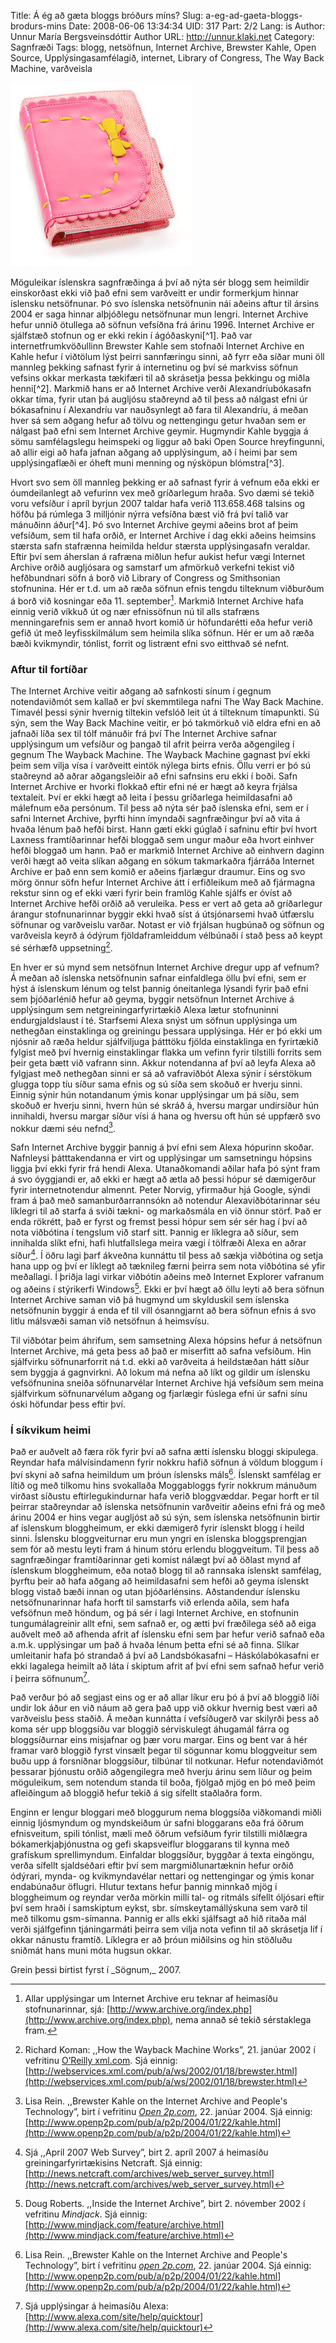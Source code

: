 Title: Á ég að gæta bloggs bróðurs míns?
Slug: a-eg-ad-gaeta-bloggs-brodurs-mins
Date: 2008-06-06 13:34:34
UID: 317
Part: 2/2
Lang: is
Author: Unnur María Bergsveinsdóttir
Author URL: http://unnur.klaki.net
Category: Sagnfræði
Tags: blogg, netsöfnun, Internet Archive, Brewster Kahle, Open Source, Upplýsingasamfélagið, internet, Library of Congress, The Way Back Machine, varðveisla

![Dagbók](blog-cliches-diary1.jpg)

Möguleikar íslenskra sagnfræðinga á því að nýta sér blogg sem heimildir einskorðast ekki við það efni sem varðveitt er undir formerkjum hinnar íslensku netsöfnunar. Þó svo íslenska netsöfnunin nái aðeins aftur til ársins 2004 er saga hinnar alþjóðlegu netsöfnunar mun lengri. Internet Archive hefur unnið ötullega að söfnun vefsíðna frá árinu 1996. Internet Archive er sjálfstæð stofnun og er ekki rekin í ágóðaskyni[^1].  Það var internetfrumkvöðullinn Brewster Kahle sem stofnaði Internet Archive en Kahle hefur í viðtölum lýst þeirri sannfæringu sinni, að fyrr eða síðar muni öll mannleg þekking safnast fyrir á internetinu og því sé markviss söfnun vefsins okkar merkasta tækifæri til að skrásetja þessa þekkingu og miðla henni[^2].  Markmið hans er að Internet Archive verði Alexandríubókasafn okkar tíma, fyrir utan þá augljósu staðreynd að til þess að nálgast efni úr bókasafninu í Alexandríu var nauðsynlegt að fara til Alexandríu, á meðan hver sá sem aðgang hefur að tölvu og nettengingu getur hvaðan sem er nálgast það efni sem Internet Archive geymir. Hugmyndir Kahle byggja á sömu samfélagslegu heimspeki og liggur að baki Open Source hreyfingunni, að allir eigi að hafa jafnan aðgang að upplýsingum, að í heimi þar sem upplýsingaflæði er óheft muni menning og nýsköpun blómstra[^3].

Hvort svo sem öll mannleg þekking er að safnast fyrir á vefnum eða ekki er óumdeilanlegt að vefurinn vex með gríðarlegum hraða. Svo dæmi sé tekið voru vefsíður í apríl byrjun 2007 taldar hafa verið 113.658.468 talsins og höfðu þá rúmlega 3 milljónir nýrra vefsíðna bæst við frá því talið var mánuðinn áður[^4].  Þó svo Internet Archive geymi aðeins brot af þeim vefsíðum, sem til hafa orðið, er Internet Archive í dag ekki aðeins heimsins stærsta safn stafrænna heimilda heldur stærsta upplýsingasafn veraldar. Eftir því sem áherslan á rafræna miðlun hefur aukist hefur vægi Internet Archive orðið augljósara og samstarf um afmörkuð verkefni tekist við hefðbundnari söfn á borð við Library of Congress og Smithsonian stofnunina. Hér er t.d. um að ræða söfnun efnis tengdu tilteknum viðburðum á borð við kosningar eða 11. september[^5].  Markmið Internet Archive hafa einnig verið víkkuð út og nær efnissöfnun nú til alls stafræns menningarefnis sem er annað hvort komið úr höfundarétti eða hefur verið gefið út með leyfisskilmálum sem heimila slíka söfnun. Hér er um að ræða bæði kvikmyndir, tónlist, forrit og listrænt efni svo eitthvað sé nefnt.

### Aftur til fortíðar

The Internet Archive veitir aðgang að safnkosti sínum í gegnum notendaviðmót sem kallað er því skemmtilega nafni The Way Back Machine. Tímavél þessi sýnir hvernig tiltekin vefslóð leit út á tilteknum tímapunkti. Sú sýn, sem the Way Back Machine veitir, er þó takmörkuð við eldra efni en að jafnaði líða sex til tólf mánuðir frá því The Internet Archive safnar upplýsingum um vefsíður og þangað til afrit þeirra verða aðgengileg í gegnum The Wayback Machine. The Wayback Machine gagnast því ekki þeim sem vilja vísa í varðveitt eintök nýlega birts efnis. Öllu verri er þó sú staðreynd að aðrar aðgangsleiðir að efni safnsins eru ekki í boði. Safn Internet Archive er hvorki flokkað eftir efni né er hægt að keyra frjálsa textaleit. Því er ekki hægt að leita í þessu gríðarlega heimildasafni að málefnum eða persónum. Til þess að nýta sér það íslenska efni, sem er í safni Internet Archive, þyrfti hinn ímyndaði sagnfræðingur því að vita á hvaða lénum það hefði birst. Hann gæti ekki gúglað í safninu eftir því hvort Laxness framtíðarinnar hefði bloggað sem ungur maður eða hvort einhver hefði bloggað um hann. Það er markmið Internet Archive að einhvern daginn verði hægt að veita slíkan aðgang en sökum takmarkaðra fjárráða Internet Archive er það enn sem komið er aðeins fjarlægur draumur. Eins og svo mörg önnur söfn hefur Internet Archive átt í erfiðleikum með að fjármagna rekstur sinn og ef ekki væri fyrir bein framlög Kahle sjálfs er óvíst að Internet Archive hefði orðið að veruleika. Þess er vert að geta að gríðarlegur árangur stofnunarinnar byggir ekki hvað síst á útsjónarsemi hvað útfærslu söfnunar og varðveislu varðar. Notast er við frjálsan hugbúnað og söfnun og varðveisla keyrð á ódýrum fjöldaframleiddum vélbúnaði í stað þess að keypt sé sérhæfð uppsetning[^6].

En hver er sú mynd sem netsöfnun Internet Archive dregur upp af vefnum? Á meðan að íslenska netsöfnunin safnar einfaldlega öllu því efni, sem er hýst á íslenskum lénum og telst þannig óneitanlega lýsandi fyrir það efni sem þjóðarlénið hefur að geyma, byggir netsöfnun Internet Archive á upplýsingum sem netgreiningarfyrirtækið Alexa lætur stofnuninni endurgjaldslaust í té. Starfsemi Alexa snýst um söfnun upplýsinga um nethegðan einstaklinga og greiningu þessara upplýsinga. Hér er þó ekki um njósnir að ræða heldur sjálfviljuga þátttöku fjölda einstaklinga en fyrirtækið fylgist með því hvernig einstaklingar flakka um vefinn fyrir tilstilli forrits sem þeir geta bætt við vafrann sinn. Akkur notendanna af því að leyfa Alexa að fylgjast með nethegðan sinni er sá að vafraviðbót Alexa sýnir í sérstökum glugga topp tíu síður sama efnis og sú síða sem skoðuð er hverju sinni. Einnig sýnir hún notandanum ýmis konar upplýsingar um þá síðu, sem skoðuð er hverju sinni, hvern hún sé skráð á, hversu margar undirsíður hún innihaldi, hversu margar síður vísi á hana og hversu oft hún sé uppfærð svo nokkur dæmi séu nefnd[^7].

Safn Internet Archive byggir þannig á því efni sem Alexa hópurinn skoðar. Nafnleysi þátttakendanna er virt og upplýsingar um samsetningu hópsins liggja því ekki fyrir frá hendi Alexa. Utanaðkomandi aðilar hafa þó sýnt fram á svo óyggjandi er, að ekki er hægt að ætla að þessi hópur sé dæmigerður fyrir internetnotendur almennt. Peter Norvig, yfirmaður hjá Google, sýndi fram á það með samanburðarrannsókn að notendur Alexaviðbótarinnar séu líklegri til að starfa á sviði tækni- og markaðsmála en við önnur störf. Það er enda rökrétt, það er fyrst og fremst þessi hópur sem sér sér hag í því að nota viðbótina í tengslum við starf sitt. Þannig er líklegra að síður, sem innihalda slíkt efni, hafi hlutfallslega meira vægi í tölfræði Alexa en aðrar síður[^8].  Í öðru lagi þarf ákveðna kunnáttu til þess að sækja viðbótina og setja hana upp og því er líklegt að tæknileg færni þeirra sem nota viðbótina sé yfir meðallagi. Í þriðja lagi virkar viðbótin aðeins með Internet Explorer vafranum og aðeins í stýrikerfi Windows[^9].  Ekki er því hægt að öllu leyti að bera söfnun Internet Archive saman við þá hugmynd um skylduskil sem íslenska netsöfnunin byggir á enda ef til vill ósanngjarnt að bera söfnun efnis á svo litlu málsvæði saman við netsöfnun á heimsvísu.

Til viðbótar þeim áhrifum, sem samsetning Alexa hópsins hefur á netsöfnun Internet Archive, má geta þess að það er miserfitt að safna vefsíðum. Hin sjálfvirku söfnunarforrit ná t.d. ekki að varðveita á heildstæðan hátt síður sem byggja á gagnvirkni. Að lokum má nefna að líkt og gildir um íslensku vefsöfnunina sneiða söfnunarvélar Internet Archive hjá vefsíðum sem meina sjálfvirkum söfnunarvélum aðgang og fjarlægir fúslega efni úr safni sínu óski höfundar þess eftir því.

### Í síkvikum heimi

Það er auðvelt að færa rök fyrir því að safna ætti íslensku bloggi skipulega. Reyndar hafa málvísindamenn fyrir nokkru hafið söfnun á völdum bloggum í því skyni að safna heimildum um þróun íslensks máls[^10]. Íslenskt samfélag er lítið og með tilkomu hins svokallaða Moggabloggs fyrir nokkrum mánuðum virðast síðustu eftirlegukindurnar hafa verið bloggvæddar. Þegar horft er til þeirrar staðreyndar að íslenska netsöfnunin varðveitir aðeins efni frá og með árinu 2004 er hins vegar augljóst að sú sýn, sem íslenska netsöfnunin birtir af íslenskum bloggheimum, er ekki dæmigerð fyrir íslenskt blogg í heild sinni. Íslensku bloggveiturnar eru mun yngri en íslenska bloggsprengjan sem fór að mestu leyti fram á hinum stóru erlendu bloggveitum. Til þess að sagnfræðingar framtíðarinnar geti komist nálægt því að öðlast mynd af íslenskum bloggheimum, eða notað blogg til að rannsaka íslenskt samfélag, þyrftu þeir að hafa aðgang að heimildasafni sem hefði að geyma íslenskt blogg vistað bæði innan og utan þjóðarlénsins. Aðstandendur íslensku netsöfnunarinnar hafa horft til samstarfs við erlenda aðila, sem hafa vefsöfnun með höndum, og þá sér í lagi Internet Archive, en stofnunin tungumálagreinir allt efni, sem safnað er, og ætti því fræðilega séð að eiga auðvelt með að afhenda afrit af íslensku efni sem þar hefur verið safnað eða a.m.k. upplýsingar um það á hvaða lénum þetta efni sé að finna. Slíkar umleitanir hafa þó strandað á því að Landsbókasafni – Háskólabókasafni er ekki lagalega heimilt að láta í skiptum afrit af því efni sem safnað hefur verið í þeirra söfnunum[^11].

Það verður þó að segjast eins og er að allar líkur eru þó á því að bloggið líði undir lok áður en við náum að gera það upp við okkur hvernig best væri að varðveislu þess staðið. Á meðan kunnátta í vefsíðugerð var skilyrði þess að koma sér upp bloggsíðu var bloggið sérviskulegt áhugamál fárra og bloggsíðurnar eins misjafnar og þær voru margar. Eins og bent var á hér framar varð bloggið fyrst vinsælt þegar til sögunnar komu bloggveitur sem buðu upp á forsniðnar bloggsíður, tilbúnar til notkunar. Hefur notendaviðmót þessarar þjónustu orðið aðgengilegra með hverju árinu sem líður og þeim möguleikum, sem notendum standa til boða, fjölgað mjög en þó með þeim afleiðingum að bloggið hefur tekið á sig sífellt staðlaðra form.

Enginn er lengur bloggari með bloggurum nema bloggsíða viðkomandi miðli einnig ljósmyndum og myndskeiðum úr safni bloggarans eða frá öðrum efnisveitum, spili tónlist, mæli með öðrum vefsíðum fyrir tilstilli miðlægra bókamerkjaþjónustna og gefi skapsveiflur bloggarans til kynna með grafískum sprellimyndum. Einfaldar bloggsíður, byggðar á texta eingöngu, verða sífellt sjaldséðari eftir því sem margmiðlunartæknin hefur orðið ódýrari, mynda- og kvikmyndavélar nettari og nettengingar og ýmis konar endabúnaður öflugri. Hlutur textans hefur þannig minnkað mjög í bloggheimum og reyndar verða mörkin milli tal- og ritmáls sífellt óljósari eftir því sem hraði í samskiptum eykst, sbr. símskeytamállýskuna sem varð til með tilkomu gsm-símanna. Þannig er alls ekki sjálfsagt að hið ritaða mál verði sjálfgefinn tjáningarmáti þeirra sem vilja nota vefinn til að skrásetja líf í okkar nánustu framtíð. Líklegra er að þróun miðilsins og hin stöðluðu sniðmát hans muni móta hugsun okkar.

<div class="blurb">
Grein þessi birtist fyrst í _Sögnum,_ 2007.
</div>


[^5]: Allar upplýsingar um Internet Archive eru teknar af heimasíðu stofnunarinnar, sjá: [http://www.archive.org/index.php](http://www.archive.org/index.php), nema annað sé tekið sérstaklega fram.

[^6]:  Richard Koman: ,,How the Wayback Machine Works”, 21. janúar 2002 í vefritinu [O’Reilly xml.com](http://www.oreillynet.com/xml/blog/). Sjá einnig: [http://webservices.xml.com/pub/a/ws/2002/01/18/brewster.html](http://webservices.xml.com/pub/a/ws/2002/01/18/brewster.html)

[^7]: Lisa Rein. ,,Brewster Kahle on the Internet Archive and People's Technology”, birt í vefritinu [_Open 2p.com_](http://openp2p.com/), 22. janúar 2004. Sjá einnig: [http://www.openp2p.com/pub/a/p2p/2004/01/22/kahle.html](http://www.openp2p.com/pub/a/p2p/2004/01/22/kahle.html)

[^8]: Sjá ,,April 2007 Web Survey”, birt 2. apríl 2007 á heimasíðu greiningarfyrirtækisins Netcraft. Sjá einnig: [http://news.netcraft.com/archives/web_server_survey.html](http://news.netcraft.com/archives/web_server_survey.html)

[^9]: Doug Roberts. ,,Inside the Internet Archive”, birt 2. nóvember 2002 í vefritinu _Mindjack_. Sjá einnig: [http://www.mindjack.com/feature/archive.html](http://www.mindjack.com/feature/archive.html)

[^10]: Lisa Rein. ,,Brewster Kahle on the Internet Archive and People's Technology”, birt í vefritinu [_open 2p.com_](//open2p.com), 22. janúar 2004. Sjá einnig: [http://www.openp2p.com/pub/a/p2p/2004/01/22/kahle.html](http://www.openp2p.com/pub/a/p2p/2004/01/22/kahle.html)

[^11]: Sjá upplýsingar á heimasíðu Alexa: [http://www.alexa.com/site/help/quicktour](http://www.alexa.com/site/help/quicktour)

[^12]: Tekið af [http://www.norvig.com/logs-alexa.html](http://www.norvig.com/logs-alexa.html) þann 22. febrúar 2007. Matt Cutts: ,,Estimating webmaster skew in Alexa metrics”, birt á [mattcutts.com](http://mattcutts.com) þann 7. mars 2007. Sjá einnig: [http://www.mattcutts.com/blog/estimating-webmaster-skew-in-alexa-metrics/](http://www.mattcutts.com/blog/estimating-webmaster-skew-in-alexa-metrics/)

[^13]: Upplýsingar teknar af heimasíðu Alexa 29. febrúar 2007: <a href="http://www.alexa.com/site/help?index=84"><span lang="IS">http://www.alexa.com/site/help?index=84

[^14]: Þetta verkefni gengur undir nafninu _Blogg og bréfaskriftir, óútgefin skrif Íslendinga_ og hafa þeir bloggtextar, sem safnað hefur verið undir þess formerkjum, verið gerðir aðgengilegir á vef í gegnum Textasafn Orðabókar Háskólans, sjá: [http://www.lexis.hi.is/corpus/leit.pl](http://www.lexis.hi.is/corpus/leit.pl)

[^15]: Viðtal við Kristin Sigurðsson, fagstjóra upplýsingatæknihóps Landsbókasafns – Háskólabókasafns 7. mars 2007. Sjá einnig: Kristinn Sigurðsson. ,,Söfnun vefsíðna og Heritrix,” _Bókasafnið_, 2005. Sjá: [http://vefsofnun.bok.hi.is/upload/3/sofnun-bokasafnid-2005.pdf](http://vefsofnun.bok.hi.is/upload/3/sofnun-bokasafnid-2005.pdf) 
